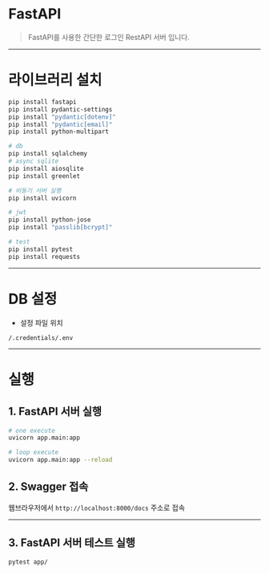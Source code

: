 # FastAPI

> FastAPI를 사용한 간단한 로그인 RestAPI 서버 입니다.


---


# 라이브러리 설치

```bash
pip install fastapi
pip install pydantic-settings
pip install "pydantic[dotenv]"
pip install "pydantic[email]"
pip install python-multipart

# db
pip install sqlalchemy
# async sqlite
pip install aiosqlite
pip install greenlet

# 비동기 서버 실행
pip install uvicorn

# jwt
pip install python-jose
pip install "passlib[bcrypt]"

# test
pip install pytest
pip install requests
```


---

# DB 설정

- 설정 파일 위치
```
/.credentials/.env
```


---

# 실행

## 1. FastAPI 서버 실행

```bash
# one execute
uvicorn app.main:app

# loop execute
uvicorn app.main:app --reload
```

## 2. Swagger 접속

웹브라우저에서 `http://localhost:8000/docs` 주소로 접속


---

## 3. FastAPI 서버 테스트 실행

```bash
pytest app/
```
